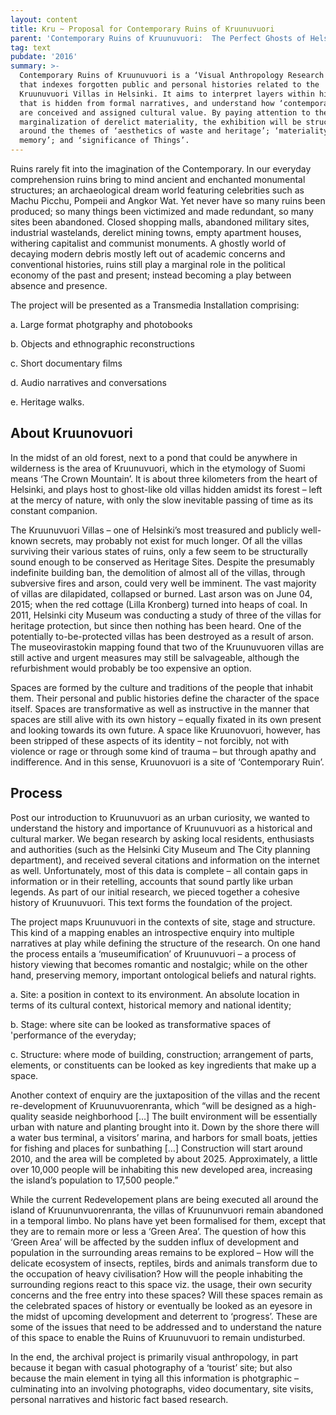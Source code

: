 ```yaml
---
layout: content
title: Kru ~ Proposal for Contemporary Ruins of Kruunuvuori
parent: 'Contemporary Ruins of Kruunuvuori:  The Perfect Ghosts of Helsinki'
tag: text
pubdate: '2016'
summary: >-
  Contemporary Ruins of Kruunuvuori is a ‘Visual Anthropology Research Project’
  that indexes forgotten public and personal histories related to the
  Kruunuvuori Villas in Helsinki. It aims to interpret layers within history
  that is hidden from formal narratives, and understand how ‘contemporary ruins’
  are conceived and assigned cultural value. By paying attention to the
  marginalization of derelict materiality, the exhibition will be structured
  around the themes of ‘aesthetics of waste and heritage’; ‘materiality of
  memory’; and ‘significance of Things’.
---
```

Ruins rarely fit into the imagination of the Contemporary. In our everyday comprehension ruins bring to mind ancient and enchanted monumental structures; an archaeological dream world featuring celebrities such as Machu Picchu, Pompeii and Angkor Wat. Yet never have so many ruins been produced; so many things been victimized and made redundant, so many sites been abandoned. Closed shopping malls, abandoned military sites, industrial wastelands, derelict mining towns, empty apartment houses, withering capitalist and communist monuments. A ghostly world of decaying modern debris mostly left out of academic concerns and conventional histories, ruins still play a marginal role in the political economy of the past and present; instead becoming a play between absence and presence.

The project will be presented as a Transmedia Installation comprising:

a.	Large format photgraphy and photobooks

b.	Objects and ethnographic reconstructions

c.	Short documentary films

d.	Audio narratives and conversations

e.	Heritage walks.



## About Kruunovuori

In the midst of an old forest, next to a pond that could be anywhere in wilderness is the area of Kruunuvuori, which in the etymology of Suomi means ‘The Crown Mountain’. It is about three kilometers from the heart of Helsinki, and plays host to ghost-like old villas hidden amidst its forest – left at the mercy of nature, with only the slow inevitable passing of time as its constant companion.

The Kruunuvuori Villas – one of Helsinki’s most treasured and publicly well-known secrets, may probably not exist for much longer. Of all the villas surviving their various states of ruins, only a few seem to be structurally sound enough to be conserved as Heritage Sites. Despite the presumably indefinite building ban, the demolition of almost all of the villas, through subversive fires and arson, could very well be imminent. The vast majority of villas are dilapidated, collapsed or burned. Last arson was on June 04, 2015; when the red cottage (Lilla Kronberg) turned into heaps of coal. In 2011, Helsinki city Museum was conducting a study of three of the villas for heritage protection, but since then nothing has been heard. One of the potentially to-be-protected villas has been destroyed as a result of arson. The museovirastokin mapping found that two of the Kruunuvuoren villas are still active and urgent measures may still be salvageable, although the refurbishment would probably be too expensive an option.

Spaces are formed by the culture and traditions of the people that inhabit them. Their personal and public histories define the character of the space itself. Spaces are transformative as well as instructive in the manner that spaces are still alive with its own history – equally fixated in its own present and looking towards its own future. A space like Kruunovuori, however, has been stripped of these aspects of its identity – not forcibly, not with violence or rage or through some kind of trauma – but through apathy and indifference. And in this sense, Kruunovuori is a site of ‘Contemporary Ruin’.



## Process

Post our introduction to Kruunuvuori as an urban curiosity, we wanted to understand the history and importance of Kruunuvuori as a historical and cultural marker. We began research by asking local residents, enthusiasts and authorities (such as the Helsinki City Museum and The City planning department), and received several citations and information on the internet as well. Unfortunately, most of this data is complete – all contain gaps in information or in their retelling, accounts that sound partly like urban legends. As part of our initial research, we pieced together a cohesive history of Kruunuvuori. This text forms the foundation of the project.

The project maps Kruunuvuori in the contexts of site, stage and structure. This kind of a mapping enables an introspective enquiry into multiple narratives at play while defining the structure of the research. On one hand the process entails a ‘museumification’ of Kruunuvuori – a process of history viewing that becomes romantic and nostalgic; while on the other hand, preserving memory, important ontological beliefs and natural rights.



a.	Site: a position in context to its environment. An absolute location in terms of its cultural context, historical memory and national identity;

b.	Stage: where site can be looked as transformative spaces of 'performance of the everyday;

c.	Structure: where mode of building, construction; arrangement of parts, elements, or constituents can be looked as key ingredients that make up a space.



Another context of enquiry are the juxtaposition of the villas and the recent re-development of Kruunuvuorenranta, which “will be designed as a high-quality seaside neighborhood \[…] The built environment will be essentially urban with nature and planting brought into it. Down by the shore there will a water bus terminal, a visitors’ marina, and harbors for small boats, jetties for fishing and places for sunbathing \[…] Construction will start around 2010, and the area will be completed by about 2025. Approximately, a little over 10,000 people will be inhabiting this new developed area, increasing the island’s population to 17,500 people.”

While the current Redevelopement plans are being executed all around the island of Kruununvuorenranta, the villas of Kruununvuori remain abandoned in a temporal limbo. No plans have yet been formalised for them, except that they are to remain more or less a ‘Green Area’. The question of how this ‘Green Area’ will be affected by the sudden influx of development and population in the surrounding areas remains to be explored – How will the delicate ecosystem of insects, reptiles, birds and animals transform due to the occupation of heavy civilisation? How will the people inhabiting the surrounding regions react to this space viz. the usage, their own security concerns and the free entry into these spaces? Will these spaces remain as the celebrated spaces of history or eventually be looked as an eyesore in the midst of upcoming development and deterrent to ‘progress’. These are some of the issues that need to be addressed and to understand the nature of this space to enable the Ruins of Kruunuvuori to remain undisturbed.

In the end, the archival project is primarily visual anthropology, in part because it began with casual photography of a ‘tourist’ site; but also because the main element in tying all this information is photgraphic – culminating into an involving photographs, video documentary, site visits, personal narratives and historic fact based research.
